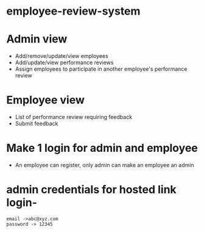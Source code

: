 # employee-review-system
# Admin view
- Add/remove/update/view employees
- Add/update/view performance reviews
- Assign employees to participate in another employee's performance review

# Employee view
- List of performance review requiring feedback
- Submit feedback

# Make 1 login for admin and employee
- An employee can register, only admin can make an employee an admin
# admin credentials for hosted link login-
    email ->abc@xyz.com
    password -> 12345
